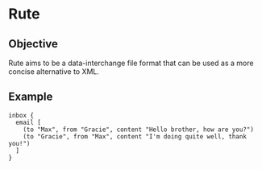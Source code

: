 # Rute
## Objective
Rute aims to be a data-interchange file format that can be used as a more concise alternative to XML.
## Example
```
inbox {
  email [
    (to "Max", from "Gracie", content "Hello brother, how are you?")
    (to "Gracie", from "Max", content "I'm doing quite well, thank you!")
  ]
}
```
